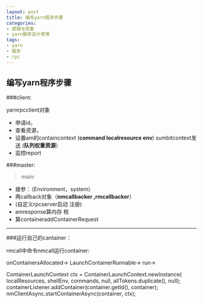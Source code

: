 ```yaml
---
layout: post
title: 编写yarn程序步骤
categories:
- 逻辑与现象
- yarn服务设计使用
tags:
- yarn
- 服务
- rpc
---
```



编写yarn程序步骤
--------------

###client:

yarnrpcclient对象

- 申请id，
- 查看资源，
- 设置am的containcontext
   (**command localresource env**)
   sumbitcontext发送 
   (**队列权重资源**）
- 监控report


###master:

> main:
> 
- 接参：（Environment，system）
- 两callback对象（**nmcallbacker ,rmcallbacker**）
- (自定义rpcserver启动 注册)
- amresponse算内存 核
- 算containeraddContainerRequest

--------------
###运行自己的cantainer：

   rmcall中命令nmcall运行container:

onContainersAllocated->
LaunchContainerRunnable->
run->
> 
ContainerLaunchContext ctx 
= ContainerLaunchContext.newInstance(
              localResources, shellEnv, commands, null, allTokens.duplicate(), null);
      containerListener.addContainer(container.getId(), container);
      nmClientAsync.startContainerAsync(container, ctx);



